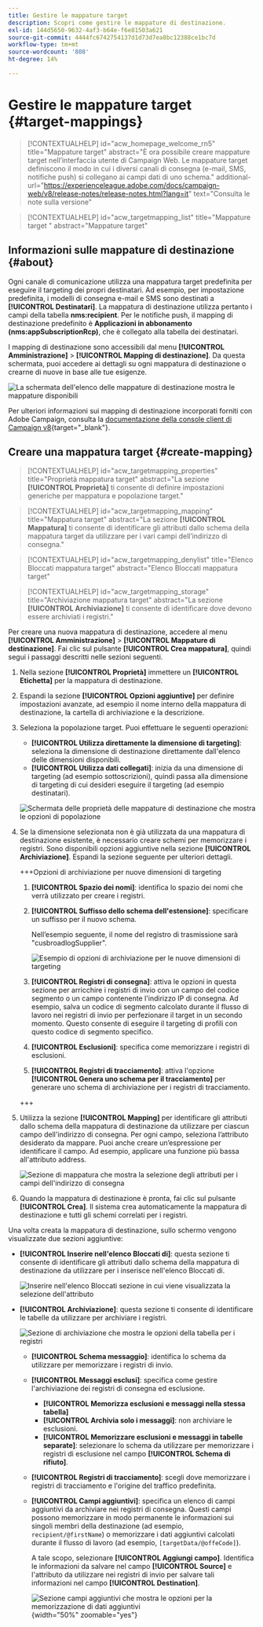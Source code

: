 ```yaml
---
title: Gestire le mappature target
description: Scopri come gestire le mappature di destinazione.
exl-id: 144d5650-9632-4af3-b64e-f6e81503a621
source-git-commit: 4444fc6742754137d1d73d7ea8bc12388ce1bc7d
workflow-type: tm+mt
source-wordcount: '808'
ht-degree: 14%

---
```


# Gestire le mappature target {#target-mappings}

>[!CONTEXTUALHELP]
>id="acw_homepage_welcome_rn5"
>title="Mappature target"
>abstract="È ora possibile creare mappature target nell’interfaccia utente di Campaign Web. Le mappature target definiscono il modo in cui i diversi canali di consegna (e-mail, SMS, notifiche push) si collegano ai campi dati di uno schema."
>additional-url="https://experienceleague.adobe.com/docs/campaign-web/v8/release-notes/release-notes.html?lang=it" text="Consulta le note sulla versione"

>[!CONTEXTUALHELP]
>id="acw_targetmapping_list"
>title="Mappature target "
>abstract="Mappature target"

## Informazioni sulle mappature di destinazione {#about}

Ogni canale di comunicazione utilizza una mappatura target predefinita per eseguire il targeting dei propri destinatari. Ad esempio, per impostazione predefinita, i modelli di consegna e-mail e SMS sono destinati a **[!UICONTROL Destinatari]**. La mappatura di destinazione utilizza pertanto i campi della tabella **nms:recipient**. Per le notifiche push, il mapping di destinazione predefinito è **Applicazioni in abbonamento (nms:appSubscriptionRcp)**, che è collegato alla tabella dei destinatari.

I mapping di destinazione sono accessibili dal menu **[!UICONTROL Amministrazione]** > **[!UICONTROL Mapping di destinazione]**. Da questa schermata, puoi accedere ai dettagli su ogni mappatura di destinazione o crearne di nuove in base alle tue esigenze.

![La schermata dell&#39;elenco delle mappature di destinazione mostra le mappature disponibili](assets/target-mappings-list.png)

Per ulteriori informazioni sui mapping di destinazione incorporati forniti con Adobe Campaign, consulta la [documentazione della console client di Campaign v8](https://experienceleague.adobe.com/docs/campaign/campaign-v8/audience/add-profiles/target-mappings.html?lang=it){target="_blank"}.

## Creare una mappatura target {#create-mapping}

>[!CONTEXTUALHELP]
>id="acw_targetmapping_properties"
>title="Proprietà mappatura target"
>abstract="La sezione **[!UICONTROL Proprietà]** ti consente di definire impostazioni generiche per mappatura e popolazione target."

>[!CONTEXTUALHELP]
>id="acw_targetmapping_mapping"
>title="Mappatura target"
>abstract="La sezione **[!UICONTROL Mappatura]** ti consente di identificare gli attributi dallo schema della mappatura target da utilizzare per i vari campi dell’indirizzo di consegna."

>[!CONTEXTUALHELP]
>id="acw_targetmapping_denylist"
>title="Elenco Bloccati mappatura target"
>abstract="Elenco Bloccati mappatura target"

>[!CONTEXTUALHELP]
>id="acw_targetmapping_storage"
>title="Archiviazione mappatura target"
>abstract="La sezione **[!UICONTROL Archiviazione]** ti consente di identificare dove devono essere archiviati i registri."

Per creare una nuova mappatura di destinazione, accedere al menu **[!UICONTROL Amministrazione]** > **[!UICONTROL Mappature di destinazione]**. Fai clic sul pulsante **[!UICONTROL Crea mappatura]**, quindi segui i passaggi descritti nelle sezioni seguenti.

1. Nella sezione **[!UICONTROL Proprietà]** immettere un **[!UICONTROL Etichetta]** per la mappatura di destinazione.

1. Espandi la sezione **[!UICONTROL Opzioni aggiuntive]** per definire impostazioni avanzate, ad esempio il nome interno della mappatura di destinazione, la cartella di archiviazione e la descrizione.

1. Seleziona la popolazione target. Puoi effettuare le seguenti operazioni:

   * **[!UICONTROL Utilizza direttamente la dimensione di targeting]**: seleziona la dimensione di destinazione direttamente dall&#39;elenco delle dimensioni disponibili.
   * **[!UICONTROL Utilizza dati collegati]**: inizia da una dimensione di targeting (ad esempio sottoscrizioni), quindi passa alla dimensione di targeting di cui desideri eseguire il targeting (ad esempio destinatari).

   ![Schermata delle proprietà delle mappature di destinazione che mostra le opzioni di popolazione](assets/target-mappings-properties.png)

1. Se la dimensione selezionata non è già utilizzata da una mappatura di destinazione esistente, è necessario creare schemi per memorizzare i registri. Sono disponibili opzioni aggiuntive nella sezione **[!UICONTROL Archiviazione]**. Espandi la sezione seguente per ulteriori dettagli.

   +++Opzioni di archiviazione per nuove dimensioni di targeting

   1. **[!UICONTROL Spazio dei nomi]**: identifica lo spazio dei nomi che verrà utilizzato per creare i registri.
   1. **[!UICONTROL Suffisso dello schema dell&#39;estensione]**: specificare un suffisso per il nuovo schema.

      Nell’esempio seguente, il nome del registro di trasmissione sarà &quot;cusbroadlogSupplier&quot;.

      ![Esempio di opzioni di archiviazione per le nuove dimensioni di targeting](assets/target-mappings-new.png)

   1. **[!UICONTROL Registri di consegna]**: attiva le opzioni in questa sezione per arricchire i registri di invio con un campo del codice segmento o un campo contenente l&#39;indirizzo IP di consegna. Ad esempio, salva un codice di segmento calcolato durante il flusso di lavoro nei registri di invio per perfezionare il target in un secondo momento. Questo consente di eseguire il targeting di profili con questo codice di segmento specifico.

   1. **[!UICONTROL Esclusioni]**: specifica come memorizzare i registri di esclusioni.

   1. **[!UICONTROL Registri di tracciamento]**: attiva l&#39;opzione **[!UICONTROL Genera uno schema per il tracciamento]** per generare uno schema di archiviazione per i registri di tracciamento.

   +++

1. Utilizza la sezione **[!UICONTROL Mapping]** per identificare gli attributi dallo schema della mappatura di destinazione da utilizzare per ciascun campo dell&#39;indirizzo di consegna. Per ogni campo, seleziona l’attributo desiderato da mappare. Puoi anche creare un’espressione per identificare il campo. Ad esempio, applicare una funzione più bassa all&#39;attributo address.

   ![Sezione di mappatura che mostra la selezione degli attributi per i campi dell&#39;indirizzo di consegna](assets/target-mappings-mapping.png)

1. Quando la mappatura di destinazione è pronta, fai clic sul pulsante **[!UICONTROL Crea]**. Il sistema crea automaticamente la mappatura di destinazione e tutti gli schemi correlati per i registri.

Una volta creata la mappatura di destinazione, sullo schermo vengono visualizzate due sezioni aggiuntive:

* **[!UICONTROL Inserire nell&#39;elenco Bloccati di]**: questa sezione ti consente di identificare gli attributi dallo schema della mappatura di destinazione da utilizzare per i inserisce nell&#39;elenco Bloccati di.

  ![Inserire nell&#39;elenco Bloccati sezione in cui viene visualizzata la selezione dell&#39;attributo](assets/target-mappings-denylisting.png)

* **[!UICONTROL Archiviazione]**: questa sezione ti consente di identificare le tabelle da utilizzare per archiviare i registri.

  ![Sezione di archiviazione che mostra le opzioni della tabella per i registri](assets/target-mappings-storage.png)

   * **[!UICONTROL Schema messaggio]**: identifica lo schema da utilizzare per memorizzare i registri di invio.
   * **[!UICONTROL Messaggi esclusi]**: specifica come gestire l&#39;archiviazione dei registri di consegna ed esclusione.

      * **[!UICONTROL Memorizza esclusioni e messaggi nella stessa tabella]**
      * **[!UICONTROL Archivia solo i messaggi]**: non archiviare le esclusioni.
      * **[!UICONTROL Memorizzare esclusioni e messaggi in tabelle separate]**: selezionare lo schema da utilizzare per memorizzare i registri di esclusione nel campo **[!UICONTROL Schema di rifiuto]**.

   * **[!UICONTROL Registri di tracciamento]**: scegli dove memorizzare i registri di tracciamento e l&#39;origine del traffico predefinita.
   * **[!UICONTROL Campi aggiuntivi]**: specifica un elenco di campi aggiuntivi da archiviare nei registri di consegna. Questi campi possono memorizzare in modo permanente le informazioni sui singoli membri della destinazione (ad esempio, `recipient/@firstName`) o memorizzare i dati aggiuntivi calcolati durante il flusso di lavoro (ad esempio, `[targetData/@offeCode]`).

     A tale scopo, selezionare **[!UICONTROL Aggiungi campo]**. Identifica le informazioni da salvare nel campo **[!UICONTROL Source]** e l&#39;attributo da utilizzare nei registri di invio per salvare tali informazioni nel campo **[!UICONTROL Destination]**.

     ![Sezione campi aggiuntivi che mostra le opzioni per la memorizzazione di dati aggiuntivi](assets/target-mappings-additional.png){width="50%" zoomable="yes"}